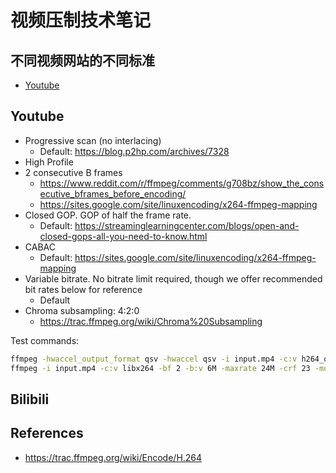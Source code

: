 # 视频压制技术笔记

## 不同视频网站的不同标准

- [Youtube](https://support.google.com/youtube/answer/1722171)


## Youtube

- Progressive scan (no interlacing)
    - Default: https://blog.p2hp.com/archives/7328
- High Profile
- 2 consecutive B frames
    - https://www.reddit.com/r/ffmpeg/comments/g708bz/show_the_consecutive_bframes_before_encoding/
    - https://sites.google.com/site/linuxencoding/x264-ffmpeg-mapping
- Closed GOP. GOP of half the frame rate.
    - Default: https://streaminglearningcenter.com/blogs/open-and-closed-gops-all-you-need-to-know.html
- CABAC
    - Default: https://sites.google.com/site/linuxencoding/x264-ffmpeg-mapping
- Variable bitrate. No bitrate limit required, though we offer recommended bit rates below for reference
    - Default
- Chroma subsampling: 4:2:0
    - https://trac.ffmpeg.org/wiki/Chroma%20Subsampling


Test commands:

```bash
ffmpeg -hwaccel_output_format qsv -hwaccel qsv -i input.mp4 -c:v h264_qsv -bf 2 -b:v 6M -maxrate 24M -global_quality 25 -look_ahead 1 -pix_fmt yuv420p output.mp4
ffmpeg -i input.mp4 -c:v libx264 -bf 2 -b:v 6M -maxrate 24M -crf 23 -movflags +faststart -pix_fmt yuv420p output.mp4 
```

## Bilibili

## References

- https://trac.ffmpeg.org/wiki/Encode/H.264
